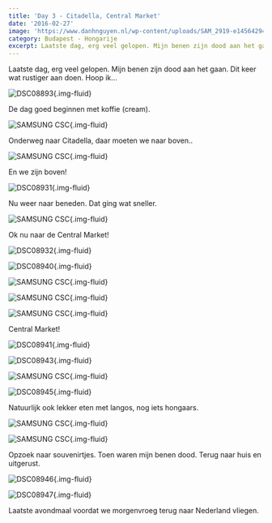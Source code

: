```yaml
---
title: 'Day 3 - Citadella, Central Market'
date: '2016-02-27'
image: 'https://www.danhnguyen.nl/wp-content/uploads/SAM_2919-e1456429420259.jpg'
category: Budapest - Hongarije
excerpt: Laatste dag, erg veel gelopen. Mijn benen zijn dood aan het gaan. Dit keer wat rustiger aan doen. Hoop ik...
---
```


Laatste dag, erg veel gelopen. Mijn benen zijn dood aan het gaan. Dit keer wat rustiger aan doen. Hoop ik...

![DSC08893](https://www.danhnguyen.nl/wp-content/uploads/DSC08893.jpg){.img-fluid}

De dag goed beginnen met koffie (cream).

![SAMSUNG CSC](https://www.danhnguyen.nl/wp-content/uploads/SAM_2820-e1456428947224.jpg){.img-fluid}

Onderweg naar Citadella, daar moeten we naar boven..

![SAMSUNG CSC](https://www.danhnguyen.nl/wp-content/uploads/SAM_2851.jpg){.img-fluid}

En we zijn boven!

![DSC08931](https://www.danhnguyen.nl/wp-content/uploads/DSC08931.jpg){.img-fluid}

Nu weer naar beneden. Dat ging wat sneller.

![SAMSUNG CSC](https://www.danhnguyen.nl/wp-content/uploads/SAM_2868-e1456429072930.jpg){.img-fluid}

Ok nu naar de Central Market!

![DSC08932](https://www.danhnguyen.nl/wp-content/uploads/DSC08932.jpg){.img-fluid}

![DSC08940](https://www.danhnguyen.nl/wp-content/uploads/DSC08940.jpg){.img-fluid}

![SAMSUNG CSC](https://www.danhnguyen.nl/wp-content/uploads/SAM_2906-e1456429302597.jpg){.img-fluid}

![SAMSUNG CSC](https://www.danhnguyen.nl/wp-content/uploads/SAM_2900-e1456429310397.jpg){.img-fluid}

![SAMSUNG CSC](https://www.danhnguyen.nl/wp-content/uploads/SAM_2888-e1456429318732.jpg){.img-fluid}

Central Market!

![DSC08941](https://www.danhnguyen.nl/wp-content/uploads/DSC08941.jpg){.img-fluid}

![DSC08943](https://www.danhnguyen.nl/wp-content/uploads/DSC08943.jpg){.img-fluid}

![SAMSUNG CSC](https://www.danhnguyen.nl/wp-content/uploads/SAM_2919-e1456429420259.jpg){.img-fluid}

![DSC08945](https://www.danhnguyen.nl/wp-content/uploads/DSC08945.jpg){.img-fluid}

Natuurlijk ook lekker eten met langos, nog iets hongaars.

![SAMSUNG CSC](https://www.danhnguyen.nl/wp-content/uploads/SAM_2915.jpg){.img-fluid}

![SAMSUNG CSC](https://www.danhnguyen.nl/wp-content/uploads/SAM_2912.jpg){.img-fluid}

Opzoek naar souvenirtjes. Toen waren mijn benen dood. Terug naar huis en uitgerust.

![DSC08946](https://www.danhnguyen.nl/wp-content/uploads/DSC08946.jpg){.img-fluid}

![DSC08947](https://www.danhnguyen.nl/wp-content/uploads/DSC08947.jpg){.img-fluid}

Laatste avondmaal voordat we morgenvroeg terug naar Nederland vliegen.
